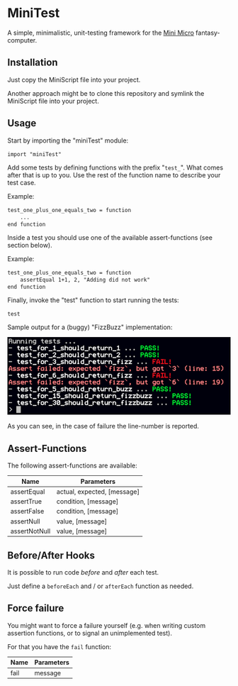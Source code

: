 # MiniTest

A simple, minimalistic, unit-testing framework for the [Mini Micro](https://miniscript.org/MiniMicro) fantasy-computer.

## Installation

Just copy the MiniScript file into your project.

Another approach might be to clone this repository and symlink the MiniScript file into your project.

## Usage

Start by importing the "miniTest" module:

```
import "miniTest"
```

Add some tests by defining functions with the prefix "`test_`". What comes after that is up to you. Use the rest of the function name to describe your test case.

Example:

```
test_one_plus_one_equals_two = function
	...
end function
```

Inside a test you should use one of the available assert-functions (see section below).

Example:

```
test_one_plus_one_equals_two = function
	assertEqual 1+1, 2, "Adding did not work"
end function
```

Finally, invoke the "test" function to start running the tests:

```
test
```

Sample output for a (buggy) "FizzBuzz" implementation:

![Sample output after running tests](./readme-assets/sample-output.png)

As you can see, in the case of failure the line-number is reported.

## Assert-Functions

The following assert-functions are available:

|Name|Parameters|
|----|----------|
|assertEqual|actual, expected, [message]|
|assertTrue|condition, [message]|
|assertFalse|condition, [message]|
|assertNull|value, [message]|
|assertNotNull|value, [message]|

## Before/After Hooks

It is possible to run code _before_ and _after_ each test.

Just define a `beforeEach` and / or `afterEach` function as needed.

## Force failure

You might want to force a failure yourself (e.g. when writing
custom assertion functions, or to signal an unimplemented test).

For that you have the `fail` function:

|Name|Parameters|
|----|----------|
|fail|message|
